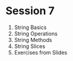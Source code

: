 # Session 7
1. String Basics
2. String Operations
3. String Methods
4. String Slices
5. Exercises from Slides